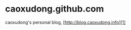 # caoxudong.github.com

caoxudong's personal blog, [http://blog.caoxudong.info][1]



[1]:    http://blog.caoxudong.info    "caoxudong's personal blog"

